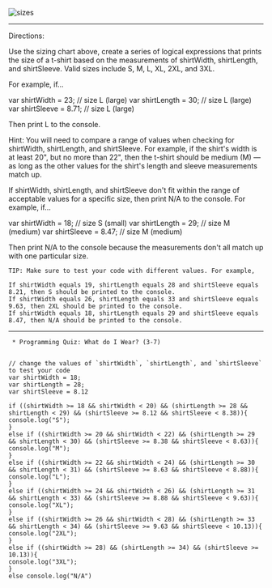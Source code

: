 ![sizes](https://d17h27t6h515a5.cloudfront.net/topher/2016/December/5852beb9_tshirt-guide/tshirt-guide.png)
*************************************************************************************************************************************
Directions:

Use the sizing chart above, create a series of logical expressions that prints the size of a t-shirt based on the measurements of shirtWidth, shirtLength, and shirtSleeve. Valid sizes include S, M, L, XL, 2XL, and 3XL.

For example, if...

var shirtWidth = 23; // size L (large)
var shirtLength = 30; // size L (large)
var shirtSleeve = 8.71; // size L (large)

Then print L to the console.

Hint: You will need to compare a range of values when checking for shirtWidth, shirtLength, and shirtSleeve. For example, if the shirt's width is at least 20", but no more than 22", then the t-shirt should be medium (M) — as long as the other values for the shirt's length and sleeve measurements match up.

If shirtWidth, shirtLength, and shirtSleeve don't fit within the range of acceptable values for a specific size, then print N/A to the console. For example, if...

var shirtWidth = 18; // size S (small)
var shirtLength = 29; // size M (medium)
var shirtSleeve = 8.47; // size M (medium)

Then print N/A to the console because the measurements don't all match up with one particular size.

    TIP: Make sure to test your code with different values. For example,

    If shirtWidth equals 19, shirtLength equals 28 and shirtSleeve equals 8.21, then S should be printed to the console.
    If shirtWidth equals 26, shirtLength equals 33 and shirtSleeve equals 9.63, then 2XL should be printed to the console.
    If shirtWidth equals 18, shirtLength equals 29 and shirtSleeve equals 8.47, then N/A should be printed to the console.
*******************************************************************************************************************************
```
 * Programming Quiz: What do I Wear? (3-7)


// change the values of `shirtWidth`, `shirtLength`, and `shirtSleeve` to test your code
var shirtWidth = 18;
var shirtLength = 28;
var shirtSleeve = 8.12

if ((shirtWidth >= 18 && shirtWidth < 20) && (shirtLength >= 28 && shirtLength < 29) && (shirtSleeve >= 8.12 && shirtSleeve < 8.38)){
console.log("S");
}
else if ((shirtWidth >= 20 && shirtWidth < 22) && (shirtLength >= 29 && shirtLength < 30) && (shirtSleeve >= 8.38 && shirtSleeve < 8.63)){
console.log("M");
}
else if ((shirtWidth >= 22 && shirtWidth < 24) && (shirtLength >= 30 && shirtLength < 31) && (shirtSleeve >= 8.63 && shirtSleeve < 8.88)){
console.log("L");
}
else if ((shirtWidth >= 24 && shirtWidth < 26) && (shirtLength >= 31 && shirtLength < 33) && (shirtSleeve >= 8.88 && shirtSleeve < 9.63)){
console.log("XL");
}
else if ((shirtWidth >= 26 && shirtWidth < 28) && (shirtLength >= 33 && shirtLength < 34) && (shirtSleeve >= 9.63 && shirtSleeve < 10.13)){
console.log("2XL");
}
else if ((shirtWidth >= 28) && (shirtLength >= 34) && (shirtSleeve >= 10.13)){
console.log("3XL");
}
else console.log("N/A")
```
